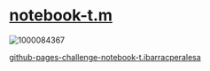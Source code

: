 # [notebook-t.m](https://github.com/notebook-t/notebook-t/pull/1#issue-1836459420)

![1000084367](https://github.com/0003BFFD43886488/_github-pages-challenge-notebook-t.ibarracperalesa/assets/144766850/7e05b927-ab83-48c9-ab49-27d062e745b2)


[github-pages-challenge-notebook-t.ibarracperalesa](https://github.com/edu2xdome/Perale57/releases/tag/Frameworks) 



